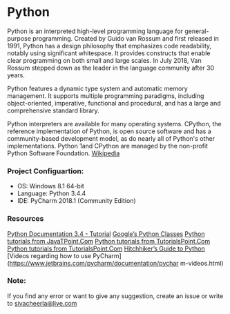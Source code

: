 # Python
Python is an interpreted high-level programming language for general-purpose programming. Created by Guido van Rossum and first released in 1991, Python has a design philosophy that emphasizes code readability, notably using significant whitespace. It provides constructs that enable clear programming on both small and large scales. In July 2018, Van Rossum stepped down as the leader in the language community after 30 years.

Python features a dynamic type system and automatic memory management. It supports multiple programming paradigms, including object-oriented, imperative, functional and procedural, and has a large and comprehensive standard library.

Python interpreters are available for many operating systems. CPython, the reference implementation of Python, is open source software and has a community-based development model, as do nearly all of Python's other implementations. Python 1and CPython are managed by the non-profit Python Software Foundation. [Wikipedia](https://en.wikipedia.org/wiki/Python_(programming_language))

### Project Configuartion:
* OS: Windows 8.1 64-bit
* Language: Python 3.4.4
* IDE: PyCharm 2018.1 (Community Edition)

### Resources
[Python Documentation 3.4 - Tutorial](https://docs.python.org/3.4/)
[Google’s Python Classes](https://developers.google.com/edu/python/)
[Python tutorials from JavaTPoint.Com](https://www.javatpoint.com/python-tutorial)
[Python tutorials from TutorialsPoint.Com](https://www.tutorialspoint.com/python/)
[Python tutorials from TutorialsPoint.Com](https://www.w3schools.com/python/)
[Hitchhiker’s Guide to Python](http://docs.python-guide.org/en/latest/)
[Videos regarding how to use PyCharm](https://www.jetbrains.com/pycharm/documentation/pychar
m-videos.html)

### Note:
If you find any error or want to give any suggestion, create an issue or write to sivacheerla@live.com